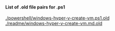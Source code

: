 #### List of .old file pairs for .ps1
<a href="./powershell/windows-hyper-v-create-vm.ps1.old">./powershell/windows-hyper-v-create-vm.ps1.old</a><br>
<a href="./readme/windows-hyper-v-create-vm.md.old">./readme/windows-hyper-v-create-vm.md.old</a><br>

